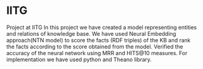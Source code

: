 # IITG
Project at IITG
In this project we have created a model representing entities and relations of knowledge base.
We have used Neural Embedding approach(NTN model) to score the facts (RDF triples) of the KB and rank the facts according to the score obtained from the model.
Verified the accuracy of the neural network using MRR and HITS@10 measures.
For implementation we have used python and Theano library.
